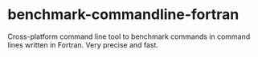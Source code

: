 # benchmark-commandline-fortran
Cross-platform command line tool to benchmark commands in command lines written in Fortran. Very precise and fast.

